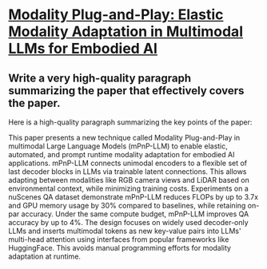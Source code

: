 # [Modality Plug-and-Play: Elastic Modality Adaptation in Multimodal LLMs   for Embodied AI](https://arxiv.org/abs/2312.07886)

## Write a very high-quality paragraph summarizing the paper that effectively covers the paper.

 Here is a high-quality paragraph summarizing the key points of the paper:

This paper presents a new technique called Modality Plug-and-Play in multimodal Large Language Models (mPnP-LLM) to enable elastic, automated, and prompt runtime modality adaptation for embodied AI applications. mPnP-LLM connects unimodal encoders to a flexible set of last decoder blocks in LLMs via trainable latent connections. This allows adapting between modalities like RGB camera views and LiDAR based on environmental context, while minimizing training costs. Experiments on a nuScenes QA dataset demonstrate mPnP-LLM reduces FLOPs by up to 3.7x and GPU memory usage by 30\% compared to baselines, while retaining on-par accuracy. Under the same compute budget, mPnP-LLM improves QA accuracy by up to 4\%. The design focuses on widely used decoder-only LLMs and inserts multimodal tokens as new key-value pairs into LLMs' multi-head attention using interfaces from popular frameworks like HuggingFace. This avoids manual programming efforts for modality adaptation at runtime.
